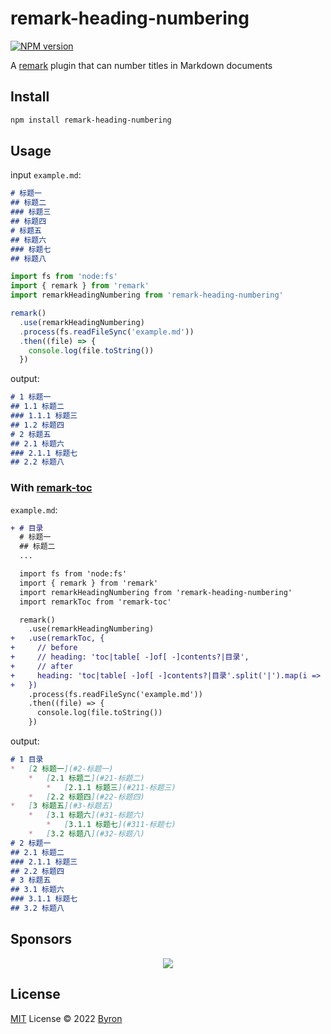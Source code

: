 # remark-heading-numbering

[![NPM version](https://img.shields.io/npm/v/remark-heading-numbering?color=a1b858&label=)](https://www.npmjs.com/package/remark-heading-numbering)

A [remark](https://github.com/remarkjs/remark) plugin that can number titles in Markdown documents

## Install

```bash
npm install remark-heading-numbering
```

## Usage

input `example.md`:

```md
# 标题一
## 标题二
### 标题三
## 标题四
# 标题五
## 标题六
### 标题七
## 标题八
```
  
```js
import fs from 'node:fs'
import { remark } from 'remark'
import remarkHeadingNumbering from 'remark-heading-numbering'

remark()
  .use(remarkHeadingNumbering)
  .process(fs.readFileSync('example.md'))
  .then((file) => {
    console.log(file.toString())
  })
```

output:

```md
# 1 标题一
## 1.1 标题二
### 1.1.1 标题三
## 1.2 标题四
# 2 标题五
## 2.1 标题六
### 2.1.1 标题七
## 2.2 标题八
```

### With [remark-toc](https://github.com/remarkjs/remark-toc)

`example.md`:

```diff
+ # 目录
  # 标题一
  ## 标题二
  ...
```

```diff
  import fs from 'node:fs'
  import { remark } from 'remark'
  import remarkHeadingNumbering from 'remark-heading-numbering'
  import remarkToc from 'remark-toc'

  remark()
    .use(remarkHeadingNumbering)
+   .use(remarkToc, {
+     // before
+     // heading: 'toc|table[ -]of[ -]contents?|目录',
+     // after
+     heading: 'toc|table[ -]of[ -]contents?|目录'.split('|').map(i => `(\\d+(\\.\\d+)*( )*)?${i}`).join('|'),
+   })
    .process(fs.readFileSync('example.md'))
    .then((file) => {
      console.log(file.toString())
    })
```

output:

```md
# 1 目录
*   [2 标题一](#2-标题一)
    *   [2.1 标题二](#21-标题二)
        *   [2.1.1 标题三](#211-标题三)
    *   [2.2 标题四](#22-标题四)
*   [3 标题五](#3-标题五)
    *   [3.1 标题六](#31-标题六)
        *   [3.1.1 标题七](#311-标题七)
    *   [3.2 标题八](#32-标题八)
# 2 标题一
## 2.1 标题二
### 2.1.1 标题三
## 2.2 标题四
# 3 标题五
## 3.1 标题六
### 3.1.1 标题七
## 3.2 标题八
```

## Sponsors

<p align="center">
  <a href="https://cdn.jsdelivr.net/gh/byronogis/static/sponsors.svg">
    <img src='https://cdn.jsdelivr.net/gh/byronogis/static/sponsors.svg'/>
  </a>
</p>

## License

[MIT](./LICENSE) License © 2022 [Byron](https://github.com/byronogis)
